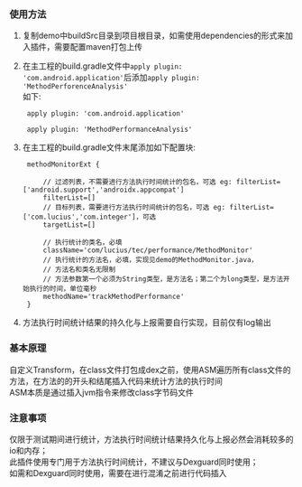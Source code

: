 ### 使用方法
1. 复制demo中buildSrc目录到项目根目录，如需使用dependencies的形式来加入插件，需要配置maven打包上传    

2. 在主工程的build.gradle文件中```apply plugin: 'com.android.application'```后添加```apply plugin: 'MethodPerforenceAnalysis'```    
如下:    
    
    
        apply plugin: 'com.android.application'
        
        apply plugin: 'MethodPerformanceAnalysis'
      
      
3. 在主工程的build.gradle文件末尾添加如下配置块:    
      
        
        methodMonitorExt {
        
            // 过滤列表，不需要进行方法执行时间统计的包名，可选 eg: filterList=['android.support','androidx.appcompat']
            filterList=[]
            // 目标列表，需要进行方法执行时间统计的包名，可选 eg: filterList=['com.lucius','com.integer']，可选
            targetList=[]
            
            // 执行统计的类名，必填
            className='com/lucius/tec/performance/MethodMonitor'
            // 执行统计的方法名，必填，实现见demo的MethodMonitor.java，
            // 方法名和类名无限制
            // 方法参数第一个必须为String类型，是方法名；第二个为long类型，是方法开始执行的时间，单位毫秒
            methodName='trackMethodPerformance'
        }
        
4. 方法执行时间统计结果的持久化与上报需要自行实现，目前仅有log输出
        
        
### 基本原理

自定义Transform，在class文件打包成dex之前，使用ASM遍历所有class文件的方法，在方法的的开头和结尾插入代码来统计方法的执行时间    
ASM本质是通过插入jvm指令来修改class字节码文件


### 注意事项

仅限于测试期间进行统计，方法执行时间统计结果持久化与上报必然会消耗较多的io和内存；  
此插件使用专门用于方法执行时间统计，不建议与Dexguard同时使用；      
如需和Dexguard同时使用，需要在进行混淆之前进行代码插入

       
       